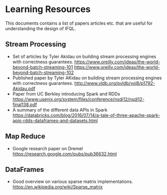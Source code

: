 # Learning Resources

This documents contains a list of papers articles etc. that are useful for understanding the design of IFQL.

## Stream Processing

* Set of articles by Tyler Akidau on building stream processing engines with correctness guarantees.
    https://www.oreilly.com/ideas/the-world-beyond-batch-streaming-101
    https://www.oreilly.com/ideas/the-world-beyond-batch-streaming-102
* Published paper by Tyler AKidau on building stream processing engines with correctness guarantees.
    http://www.vldb.org/pvldb/vol8/p1792-Akidau.pdf
* Paper from UC Berkley introducing Spark and RDDs
    https://www.usenix.org/system/files/conference/nsdi12/nsdi12-final138.pdf
* A summary of the different data APIs in Spark
    https://databricks.com/blog/2016/07/14/a-tale-of-three-apache-spark-apis-rdds-dataframes-and-datasets.html

## Map Reduce

 * Google research paper on Dremel
     https://research.google.com/pubs/pub36632.html


## DataFrames

* Good overview on various sparse matrix implementations. https://en.wikipedia.org/wiki/Sparse_matrix
